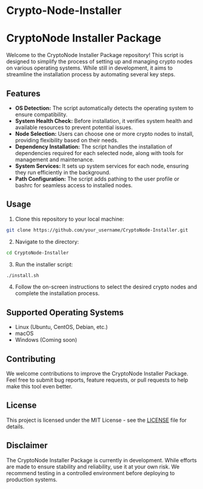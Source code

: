 # Crypto-Node-Installer
 
# CryptoNode Installer Package

Welcome to the CryptoNode Installer Package repository! This script is designed to simplify the process of setting up and managing crypto nodes on various operating systems. While still in development, it aims to streamline the installation process by automating several key steps.

## Features

- **OS Detection:** The script automatically detects the operating system to ensure compatibility.
- **System Health Check:** Before installation, it verifies system health and available resources to prevent potential issues.
- **Node Selection:** Users can choose one or more crypto nodes to install, providing flexibility based on their needs.
- **Dependency Installation:** The script handles the installation of dependencies required for each selected node, along with tools for management and maintenance.
- **System Services:** It sets up system services for each node, ensuring they run efficiently in the background.
- **Path Configuration:** The script adds pathing to the user profile or bashrc for seamless access to installed nodes.

## Usage

1. Clone this repository to your local machine:

```bash
git clone https://github.com/your_username/CryptoNode-Installer.git
```

2. Navigate to the directory:

```bash
cd CryptoNode-Installer
```

3. Run the installer script:

```bash
./install.sh
```

4. Follow the on-screen instructions to select the desired crypto nodes and complete the installation process.

## Supported Operating Systems

- Linux (Ubuntu, CentOS, Debian, etc.)
- macOS
- Windows (Coming soon)

## Contributing

We welcome contributions to improve the CryptoNode Installer Package. Feel free to submit bug reports, feature requests, or pull requests to help make this tool even better.

## License

This project is licensed under the MIT License - see the [LICENSE](LICENSE) file for details.

## Disclaimer

The CryptoNode Installer Package is currently in development. While efforts are made to ensure stability and reliability, use it at your own risk. We recommend testing in a controlled environment before deploying to production systems.
